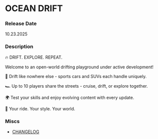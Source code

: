 # OCEAN DRIFT

### Release Date

10.23.2025

### Description

🔥 DRIFT. EXPLORE. REPEAT.

Welcome to an open-world drifting playground under active development!

💨 Drift like nowhere else - sports cars and SUVs each handle uniquely.

🏎️ Up to 10 players share the streets - cruise, drift, or explore together.

🌍 Test your skills and enjoy evolving content with every update.

🚗 Your ride. Your style. Your world.

### Miscs

- [CHANGELOG](Changelog.md)
